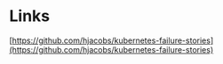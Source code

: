 # Links

[https://github.com/hjacobs/kubernetes-failure-stories](https://github.com/hjacobs/kubernetes-failure-stories)


